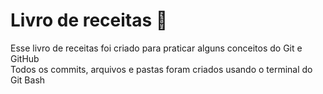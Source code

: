 # Livro de receitas :page_with_curl:
Esse livro de receitas foi criado para praticar alguns conceitos do Git e GitHub  
Todos os commits, arquivos e pastas foram criados usando o terminal do Git Bash  


